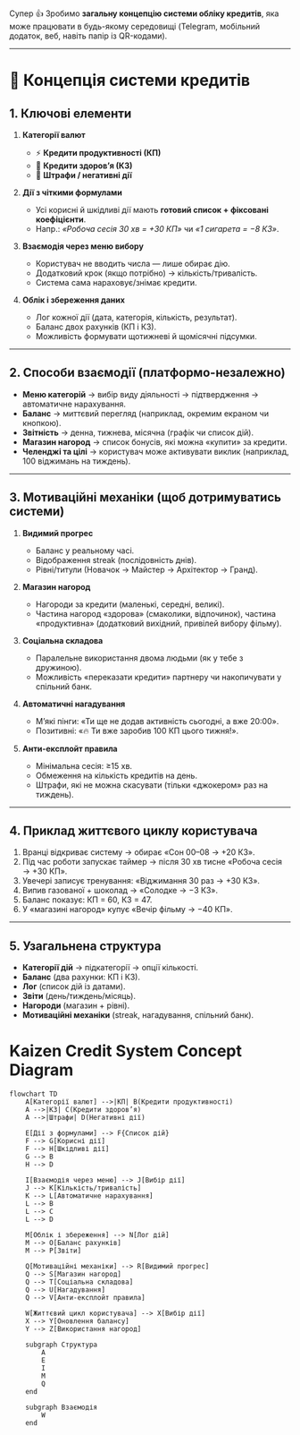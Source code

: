 Супер 👍
Зробимо **загальну концепцію системи обліку кредитів**, яка може працювати в будь-якому середовищі (Telegram, мобільний додаток, веб, навіть папір із QR-кодами).

---

# 💠 Концепція системи кредитів

## 1. Ключові елементи

1. **Категорії валют**

   * ⚡ **Кредити продуктивності (КП)**
   * 💚 **Кредити здоров’я (КЗ)**
   * 🚫 **Штрафи / негативні дії**

2. **Дії з чіткими формулами**

   * Усі корисні й шкідливі дії мають **готовий список + фіксовані коефіцієнти**.
   * Напр.: *«Робоча сесія 30 хв = +30 КП»* чи *«1 сигарета = −8 КЗ»*.

3. **Взаємодія через меню вибору**

   * Користувач не вводить числа — лише обирає дію.
   * Додатковий крок (якщо потрібно) → кількість/тривалість.
   * Система сама нараховує/знімає кредити.

4. **Облік і збереження даних**

   * Лог кожної дії (дата, категорія, кількість, результат).
   * Баланс двох рахунків (КП і КЗ).
   * Можливість формувати щотижневі й щомісячні підсумки.

---

## 2. Способи взаємодії (платформо-незалежно)

* **Меню категорій** → вибір виду діяльності → підтвердження → автоматичне нарахування.
* **Баланс** → миттєвий перегляд (наприклад, окремим екраном чи кнопкою).
* **Звітність** → денна, тижнева, місячна (графік чи список дій).
* **Магазин нагород** → список бонусів, які можна «купити» за кредити.
* **Челенджі та цілі** → користувач може активувати виклик (наприклад, 100 віджимань на тиждень).

---

## 3. Мотиваційні механіки (щоб дотримуватись системи)

1. **Видимий прогрес**

   * Баланс у реальному часі.
   * Відображення streak (послідовність днів).
   * Рівні/титули (Новачок → Майстер → Архітектор → Гранд).

2. **Магазин нагород**

   * Нагороди за кредити (маленькі, середні, великі).
   * Частина нагород «здорова» (смаколики, відпочинок), частина «продуктивна» (додатковий вихідний, привілей вибору фільму).

3. **Соціальна складова**

   * Паралельне використання двома людьми (як у тебе з дружиною).
   * Можливість «переказати кредити» партнеру чи накопичувати у спільний банк.

4. **Автоматичні нагадування**

   * М’які пінги: «Ти ще не додав активність сьогодні, а вже 20:00».
   * Позитивні: «🔥 Ти вже заробив 100 КП цього тижня!».

5. **Анти-експлойт правила**

   * Мінімальна сесія: ≥15 хв.
   * Обмеження на кількість кредитів на день.
   * Штрафи, які не можна скасувати (тільки «джокером» раз на тиждень).

---

## 4. Приклад життєвого циклу користувача

1. Вранці відкриває систему → обирає «Сон 00–08 → +20 КЗ».
2. Під час роботи запускає таймер → після 30 хв тисне «Робоча сесія → +30 КП».
3. Увечері записує тренування: «Віджимання 30 раз → +30 КЗ».
4. Випив газованої + шоколад → «Солодке → −3 КЗ».
5. Баланс показує: КП = 60, КЗ = 47.
6. У «магазині нагород» купує «Вечір фільму → −40 КП».

---

## 5. Узагальнена структура

* **Категорії дій** → підкатегорії → опції кількості.
* **Баланс** (два рахунки: КП і КЗ).
* **Лог** (список дій із датами).
* **Звіти** (день/тиждень/місяць).
* **Нагороди** (магазин + рівні).
* **Мотиваційні механіки** (streak, нагадування, спільний банк).

# Kaizen Credit System Concept Diagram

```mermaid
flowchart TD
    A[Категорії валют] -->|КП| B(Кредити продуктивності)
    A -->|КЗ| C(Кредити здоров’я)
    A -->|Штрафи| D(Негативні дії)

    E[Дії з формулами] --> F{Список дій}
    F --> G[Корисні дії]
    F --> H[Шкідливі дії]
    G --> B
    H --> D

    I[Взаємодія через меню] --> J[Вибір дії]
    J --> K[Кількість/тривалість]
    K --> L[Автоматичне нарахування]
    L --> B
    L --> C
    L --> D

    M[Облік і збереження] --> N[Лог дій]
    M --> O[Баланс рахунків]
    M --> P[Звіти]

    Q[Мотиваційні механіки] --> R[Видимий прогрес]
    Q --> S[Магазин нагород]
    Q --> T[Соціальна складова]
    Q --> U[Нагадування]
    Q --> V[Анти-експлойт правила]

    W[Життєвий цикл користувача] --> X[Вибір дії]
    X --> Y[Оновлення балансу]
    Y --> Z[Використання нагород]

    subgraph Структура
        A
        E
        I
        M
        Q
    end

    subgraph Взаємодія
        W
    end
```
